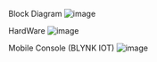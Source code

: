 Block Diagram
![image](https://github.com/user-attachments/assets/83ae7c5e-6c77-4db0-a43e-a4ea2104950a)

HardWare
![image](https://github.com/user-attachments/assets/a4315ddc-af4a-41e8-8bc3-f6d6447693a1)

Mobile Console (BLYNK IOT)
![image](https://github.com/user-attachments/assets/82de1554-8ee2-406d-b15e-1c4205c520ee)

